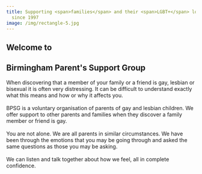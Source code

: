```yaml
---
title: Supporting <span>families</span> and their <span>LGBT+</span> loved ones
  since 1997
image: /img/rectangle-5.jpg
---
```

## Welcome to

## Birmingham Parent's Support Group

When discovering that a member of your family or a friend is gay, lesbian or bisexual it is often very distressing. It can be difficult to understand exactly what this means and how or why it affects you.\
\
BPSG is a voluntary organisation of parents of gay and lesbian children. We offer support to other parents and families when they discover a family member or friend is gay.\
\
You are not alone. We are all parents in similar circumstances. We have been through the emotions that you may be going through and asked the same questions as those you may be asking.\
\
We can listen and talk together about how we feel, all in complete confidence.